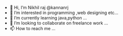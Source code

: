 - 👋 Hi, I’m Nikhil raj @kannanrj
- 👀 I’m interested in programming ,web designing etc...
- 🌱 I’m currently learning java,python ...
- 💞️ I’m looking to collaborate on freelance work ...
- 📫 How to reach me  ...

<!---
kannanrj/kannanrj is a ✨ special ✨ repository because its `README.md` (this file) appears on your GitHub profile.
You can click the Preview link to take a look at your changes.
--->
